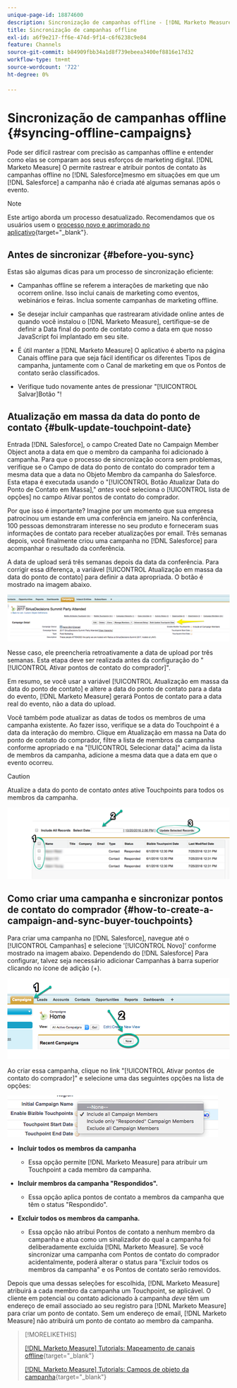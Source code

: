 ```yaml
---
unique-page-id: 18874600
description: Sincronização de campanhas offline - [!DNL Marketo Measure]
title: Sincronização de campanhas offline
exl-id: a6f9e217-ff6e-474d-9f14-c6f6238c9e84
feature: Channels
source-git-commit: b84909fbb34a1d8f739ebeea3400ef8816e17d32
workflow-type: tm+mt
source-wordcount: '722'
ht-degree: 0%

---
```


# Sincronização de campanhas offline {#syncing-offline-campaigns}

Pode ser difícil rastrear com precisão as campanhas offline e entender como elas se comparam aos seus esforços de marketing digital. [!DNL Marketo Measure] O permite rastrear e atribuir pontos de contato às campanhas offline no [!DNL Salesforce]mesmo em situações em que um [!DNL Salesforce] a campanha não é criada até algumas semanas após o evento.

>[!NOTE]
>
>Este artigo aborda um processo desatualizado. Recomendamos que os usuários usem o [processo novo e aprimorado no aplicativo](/help/channel-tracking-and-setup/offline-channels/custom-campaign-sync.md){target="_blank"}.

## Antes de sincronizar {#before-you-sync}

Estas são algumas dicas para um processo de sincronização eficiente:

* Campanhas offline se referem a interações de marketing que não ocorrem online. Isso inclui canais de marketing como eventos, webinários e feiras. Inclua somente campanhas de marketing offline.
* Se desejar incluir campanhas que rastrearam atividade online antes de quando você instalou o [!DNL Marketo Measure], certifique-se de definir a Data final do ponto de contato como a data em que nosso JavaScript foi implantado em seu site.
* É útil manter a [!DNL Marketo Measure] O aplicativo é aberto na página Canais offline para que seja fácil identificar os diferentes Tipos de campanha, juntamente com o Canal de marketing em que os Pontos de contato serão classificados.

* Verifique tudo novamente antes de pressionar &quot;[!UICONTROL Salvar]Botão &quot;!

## Atualização em massa da data do ponto de contato {#bulk-update-touchpoint-date}

Entrada [!DNL Salesforce], o campo Created Date no Campaign Member Object anota a data em que o membro da campanha foi adicionado à campanha. Para que o processo de sincronização ocorra sem problemas, verifique se o Campo de data do ponto de contato do comprador tem a mesma data que a data no Objeto Membro da campanha do Salesforce. Esta etapa é executada usando o &quot;[!UICONTROL Botão Atualizar Data do Ponto de Contato em Massa],&quot; _antes_ você seleciona o [!UICONTROL lista de opções] no campo Ativar pontos de contato do comprador.

Por que isso é importante? Imagine por um momento que sua empresa patrocinou um estande em uma conferência em janeiro. Na conferência, 100 pessoas demonstraram interesse no seu produto e forneceram suas informações de contato para receber atualizações por email. Três semanas depois, você finalmente criou uma campanha no [!DNL Salesforce] para acompanhar o resultado da conferência.

A data de upload será três semanas depois da data da conferência. Para corrigir essa diferença, a variável [!UICONTROL Atualização em massa da data do ponto de contato] para definir a data apropriada. O botão é mostrado na imagem abaixo.

![](assets/1-3.png)

Nesse caso, ele preencheria retroativamente a data de upload por três semanas. Esta etapa deve ser realizada antes da configuração do &quot;[!UICONTROL Ativar pontos de contato do comprador]&quot;.

Em resumo, se você usar a variável [!UICONTROL Atualização em massa da data do ponto de contato] e altere a data do ponto de contato para a data do evento, [!DNL Marketo Measure] gerará Pontos de contato para a data real do evento, não a data do upload.

Você também pode atualizar as datas de todos os membros de uma campanha existente. Ao fazer isso, verifique se a data do Touchpoint é a data da interação do membro. Clique em Atualização em massa na Data do ponto de contato do comprador, filtre a lista de membros da campanha conforme apropriado e na &quot;[!UICONTROL Selecionar data]&quot; acima da lista de membros da campanha, adicione a mesma data que a data em que o evento ocorreu.

>[!CAUTION]
>
>Atualize a data do ponto de contato _antes_ ative Touchpoints para todos os membros da campanha.

![](assets/2-3.png)

## Como criar uma campanha e sincronizar pontos de contato do comprador {#how-to-create-a-campaign-and-sync-buyer-touchpoints}

Para criar uma campanha no [!DNL Salesforce], navegue até o [!UICONTROL Campanhas] e selecione &#39;[!UICONTROL Novo]&#39; conforme mostrado na imagem abaixo. Dependendo do [!DNL Salesforce] Para configurar, talvez seja necessário adicionar Campanhas à barra superior clicando no ícone de adição (+).

![](assets/3-3.png)

Ao criar essa campanha, clique no link &quot;[!UICONTROL Ativar pontos de contato do comprador]&quot; e selecione uma das seguintes opções na lista de opções:

![](assets/4-3.png)

* **Incluir todos os membros da campanha**
   * Essa opção permite [!DNL Marketo Measure] para atribuir um Touchpoint a cada membro da campanha.

* **Incluir membros da campanha &quot;Respondidos&quot;.**
   * Essa opção aplica pontos de contato a membros da campanha que têm o status &quot;Respondido&quot;.

* **Excluir todos os membros da campanha.**
   * Essa opção não atribui Pontos de contato a nenhum membro da campanha e atua como um sinalizador do qual a campanha foi deliberadamente excluída [!DNL Marketo Measure]. Se você sincronizar uma campanha com Pontos de contato do comprador acidentalmente, poderá alterar o status para &quot;Excluir todos os membros da campanha&quot; e os Pontos de contato serão removidos.

Depois que uma dessas seleções for escolhida, [!DNL Marketo Measure] atribuirá a cada membro da campanha um Touchpoint, se aplicável. O cliente em potencial ou contato adicionado à campanha _deve_ têm um endereço de email associado ao seu registro para [!DNL Marketo Measure] para criar um ponto de contato. Sem um endereço de email, [!DNL Marketo Measure] não atribuirá um ponto de contato ao membro da campanha.

>[!MORELIKETHIS]
>
>[[!DNL Marketo Measure] Tutorials: Mapeamento de canais offline](https://experienceleague.adobe.com/en/docs/marketo-measure-learn/tutorials/onboarding/marketo-measure-salesforce/mapping-offline-channels){target="_blank"}
>
>[[!DNL Marketo Measure] Tutorials: Campos de objeto da campanha](https://experienceleague.adobe.com/en/docs/marketo-measure-learn/tutorials/onboarding/marketo-measure-salesforce/campaign-object-fields){target="_blank"}
